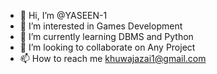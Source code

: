 - 👋 Hi, I’m @YASEEN-1
- 👀 I’m interested in Games Development
- 🌱 I’m currently learning DBMS and Python
- 💞️ I’m looking to collaborate on Any Project
- 📫 How to reach me khuwajazai1@gmail.com

<!---
YASEEN-1/YASEEN-1 is a ✨ special ✨ repository because its `README.md` (this file) appears on your GitHub profile.
You can click the Preview link to take a look at your changes.
--->
